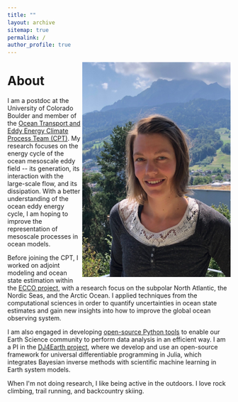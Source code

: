 ```yaml
---
title: ""
layout: archive
sitemap: true
permalink: /
author_profile: true
---
```


<img src="/assets/images/NoraLoose.JPG" width="335px" alt="Nora Loose" align="right" padding="30px" />

# About

I am a postdoc at the University of Colorado Boulder and member of the [Ocean Transport and Eddy Energy Climate Process Team (CPT)](https://ocean-eddy-cpt.github.io/). My research focuses on the energy cycle of the ocean mesoscale eddy field -- its generation, its interaction with the large-scale flow, and its dissipation. With a better understanding of the ocean eddy energy cycle, I am hoping to improve the representation of mesoscale processes in ocean models.

Before joining the CPT, I worked on adjoint modeling and ocean state estimation within the [ECCO project](https://ecco-group.org/), with a research focus on the subpolar North Atlantic, the Nordic Seas, and the Arctic Ocean.
I applied techniques from the computational sciences in order to quantify uncertainties in ocean state estimates and gain new insights into how to improve the global ocean observing system. 

I am also engaged in developing [open-source Python tools](https://gcm-filters.readthedocs.io/en/latest/) to enable our Earth Science community to perform data analysis in an efficient way. 
I am a PI in the [DJ4Earth project](https://dj4earth.github.io/), where we develop and use an open-source framework for universal differentiable programming in Julia, which integrates Bayesian inverse methods with scientific machine learning in Earth system models.

When I'm not doing research, I like being active in the outdoors. I love rock climbing, trail running, and backcountry skiing.

